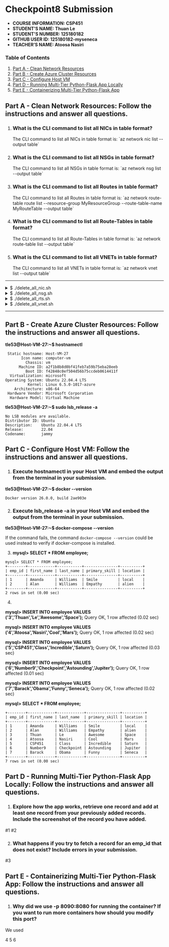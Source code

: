 # Checkpoint8 Submission

- **COURSE INFORMATION: CSP451**
- **STUDENT’S NAME: Thuan Le**
- **STUDENT'S NUMBER: 125180182**
- **GITHUB USER ID: 125180182-myseneca**
- **TEACHER’S NAME: Atoosa Nasiri**

### Table of Contents
1. [Part A - Clean Network Resources](#part-a---clean-network-resources-follow-the-instructions-and-answer-all-questions)
2. [Part B - Create Azure Cluster Resources](#part-b---create-azure-cluster-resources-follow-the-instructions-and-answer-all-questions)
3. [Part C - Configure Host VM](#part-c---configure-host-vm-follow-the-instructions-and-answer-all-questions)
4. [Part D - Running Multi-Tier Python-Flask App Locally](#part-d---running-multi-tier-python-flask-app-locally-follow-the-instructions-and-answer-all-questions)
5. [Part E - Containerizing Multi-Tier Python-Flask App](#part-e---containerizing-multi-tier-python-flask-app-follow-the-instructions-and-answer-all-questions)


## Part A - Clean Network Resources: Follow the instructions and answer all questions.

1. ### What is the CLI command to list all NICs in table format?
    <p>The CLI command to list all NICs in table format is: `az network nic list --output table`</p>

2. ### What is the CLI command to list all NSGs in table format?
    <p>The CLI command to list all NSGs in table format is: `az network nsg list --output table`</p>

3. ### What is the CLI command to list all Routes in table format?
    <p>The CLI command to list all Routes in table format is: `az network route-table route list --resource-group MyResourceGroup --route-table-name MyRouteTable --output table`</p>

4. ### What is the CLI command to list all Route-Tables in table format?
    <p>The CLI command to list all Route-Tables in table format is: `az network route-table list --output table`

5. ### What is the CLI command to list all VNETs in table format?
    <p>The CLI command to list all VNETs in table format is: `az network vnet list --output table`
---

<details>

<summary>$ ./delete_all_nic.sh</summary>

```                                                         
 .d8888b.   .d8888b.  8888888b.     d8888  888888888  d888       
d88P  Y88b d88P  Y88b 888   Y88b   d8P888  888       d8888       
888    888 Y88b.      888    888  d8P 888  888         888       
888         "Y888b.   888   d88P d8P  888  8888888b.   888       
888            "Y88b. 8888888P" d88   888       "Y88b  888       
888    888       "888 888       8888888888        888  888       
Y88b  d88P Y88b  d88P 888             888  Y88b  d88P  888       
 "Y8888P"   "Y8888P"  888             888   "Y8888P" 8888888      


Loaded variabes without error

---------------------------------------------------
Deleting Network Interface Cards
---------------------------------------------------

NIC: wc-99 
Check if it  exists ---

Doesn't exist! Nothing to do ...

NIC: lr-99 
Check if it  exists ---

Doesn't exist! Nothing to do ...

NIC: ws-99 
Check if it  exists ---

Doesn't exist! Nothing to do ...

NIC: ls-99 
Check if it  exists ---

Doesn't exist! Nothing to do ...
```
</details>


<details>

<summary>$ ./delete_all_nsg.sh</summary>

```
 .d8888b.   .d8888b.  8888888b.     d8888  888888888  d888       
d88P  Y88b d88P  Y88b 888   Y88b   d8P888  888       d8888       
888    888 Y88b.      888    888  d8P 888  888         888       
888         "Y888b.   888   d88P d8P  888  8888888b.   888       
888            "Y88b. 8888888P" d88   888       "Y88b  888       
888    888       "888 888       8888888888        888  888       
Y88b  d88P Y88b  d88P 888             888  Y88b  d88P  888       
 "Y8888P"   "Y8888P"  888             888   "Y8888P" 8888888      


Loaded variabes without error

---------------------------------------------------
Delting Netwrok Security Groups
---------------------------------------------------

NSG: WC-NSG-99 
Check if it  exists ---

Doesn't exist! Nothing to do ...

NSG: LR-NSG-99 
Check if it  exists ---

Doesn't exist! Nothing to do ...

NSG: LS-NSG-99 
Check if it  exists ---

Doesn't exist! Nothing to do ...

NSG: WS-NSG-99 
Check if it  exists ---

Doesn't exist! Nothing to do ...
```
</details>

<details>

<summary>$ ./delete_all_rts.sh</summary>

```
                                                                 
                                                                 
 .d8888b.   .d8888b.  8888888b.     d8888  888888888  d888       
d88P  Y88b d88P  Y88b 888   Y88b   d8P888  888       d8888       
888    888 Y88b.      888    888  d8P 888  888         888       
888         "Y888b.   888   d88P d8P  888  8888888b.   888       
888            "Y88b. 8888888P" d88   888       "Y88b  888       
888    888       "888 888       8888888888        888  888       
Y88b  d88P Y88b  d88P 888             888  Y88b  d88P  888       
 "Y8888P"   "Y8888P"  888             888   "Y8888P" 8888888      


Loaded variabes without error

---------------------------------------------------
Deleting Routes
---------------------------------------------------

Route: Route-to-Server 
Check if it  exists ---

Doesn't exist! Nothing to do ...

Route: Route-to-Desktop 
Check if it  exists ---

Doesn't exist! Nothing to do ...


---------------------------------------------------
Deleting Subnet Associations
---------------------------------------------------


Deleting Route table Associatin for: Virtual-Desktop-Client

Deleting Route table Associatin for: SN1

---------------------------------------------------
Deleting Route Table: RT-99
---------------------------------------------------

Route Table: Route-to-Desktop 
Check if it  exists ---

Doesn't exist! Nothing to do ...


---------------------------------------------------
DONE!
---------------------------------------------------
```
</details>

<details>

<summary>$ ./delete_all_vnet.sh</summary>

```
                                                                 
                                                                 
 .d8888b.   .d8888b.  8888888b.     d8888  888888888  d888       
d88P  Y88b d88P  Y88b 888   Y88b   d8P888  888       d8888       
888    888 Y88b.      888    888  d8P 888  888         888       
888         "Y888b.   888   d88P d8P  888  8888888b.   888       
888            "Y88b. 8888888P" d88   888       "Y88b  888       
888    888       "888 888       8888888888        888  888       
Y88b  d88P Y88b  d88P 888             888  Y88b  d88P  888       
 "Y8888P"   "Y8888P"  888             888   "Y8888P" 8888888      


Loaded variabes without error

---------------------------------------------------
Deleting VNET Peering
---------------------------------------------------


RoutertoStudent in VNET: Router-99 ...

Check if it exists ---

Doesn't exist! Nothing to do ...


StudenttoRouter in VNET: Student-1202253-vnet ...

Check if it exists ---

Doesn't exist! Nothing to do ...


RoutertoServer in VNET: Router-99 ...

Check if it exists ---

Doesn't exist! Nothing to do ...


ServertoRouter in VNET: Server-99 ...

Check if it exists ---

Doesn't exist! Nothing to do ...


---------------------------------------------------
Deleting Sunbets and VNETs
---------------------------------------------------

---------------------------------------------------
VNET: Router-99
---------------------------------------------------

Subnet: SN1
Check if it exists ---

Doesn't exist! Nothing to do ...


Subnet: SN2
Check if it exists ---

Doesn't exist! Nothing to do ...


Subnet: SN3
Check if it exists ---

Doesn't exist! Nothing to do ...


Subnet: SN4
Check if it exists ---

Doesn't exist! Nothing to do ...


VNET: Router-99
Check if it exists ---

Doesn't exist! Nothing to do ...

---------------------------------------------------
VNET: Server-99
---------------------------------------------------

Subnet: SN1
Check if it exists ---

Doesn't exist! Nothing to do ...


Subnet: SN2
Check if it exists ---

Doesn't exist! Nothing to do ...


Subnet: SN3
Check if it exists ---

Doesn't exist! Nothing to do ...


Subnet: SN4
Check if it exists ---

Doesn't exist! Nothing to do ...


VNET: Server-99
Check if it exists ---

Doesn't exist! Nothing to do ...


---------------------------------------------------
DONE!
---------------------------------------------------
```
</details>

---
## Part B - Create Azure Cluster Resources: Follow the instructions and answer all questions.

**tle53@Host-VM-27:~$ hostnamectl**

```
 Static hostname: Host-VM-27
       Icon name: computer-vm
         Chassis: vm
      Machine ID: a2f1b8b8d0bf41feb7a59b75eba28eeb
         Boot ID: f42848c0ef504d56b75ccdeb0614411f
  Virtualization: microsoft
Operating System: Ubuntu 22.04.4 LTS
          Kernel: Linux 6.5.0-1017-azure
    Architecture: x86-64
 Hardware Vendor: Microsoft Corporation
  Hardware Model: Virtual Machine
```

**tle53@Host-VM-27:~$ sudo lsb_release -a**

```
No LSB modules are available.
Distributor ID: Ubuntu
Description:    Ubuntu 22.04.4 LTS
Release:        22.04
Codename:       jammy
```

## Part C - Configure Host VM: Follow the instructions and answer all questions.

1. ### Execute hostnamectl in your Host VM and embed the output from the terminal in your submission.
**tle53@Host-VM-27:~$ docker --version**

```
Docker version 26.0.0, build 2ae903e
```

2. ### Execute lsb_release -a in your Host VM and embed the output from the terminal in your submission. 
**tle53@Host-VM-27:~$ docker-compose --version**

If the command fails, the command `docker-compose --version` could be used instead to verify if docker-compose is installed.

3. **mysql> SELECT * FROM employee;**
```
mysql> SELECT * FROM employee;
+--------+------------+-----------+---------------+----------+
| emp_id | first_name | last_name | primary_skill | location |
+--------+------------+-----------+---------------+----------+
| 1      | Amanda     | Williams  | Smile         | local    |
| 2      | Alan       | Williams  | Empathy       | alien    |
+--------+------------+-----------+---------------+----------+
2 rows in set (0.00 sec)
```

4. 
**mysql> INSERT INTO employee VALUES ('3','Thuan','Le','Awesome','Space');**
Query OK, 1 row affected (0.02 sec)

**mysql> INSERT INTO employee VALUES ('4','Atoosa','Nasiri','Cool','Mars');**
Query OK, 1 row affected (0.02 sec)

**mysql> INSERT INTO employee VALUES ('5','CSP451','Class','Incredible','Saturn');**
Query OK, 1 row affected (0.03 sec)

**mysql> INSERT INTO employee VALUES ('6','Number9','Checkpoint','Astounding','Jupiter');**
Query OK, 1 row affected (0.01 sec)

**mysql> INSERT INTO employee VALUES ('7','Barack','Obama','Funny','Seneca');**
Query OK, 1 row affected (0.02 sec)

**mysql> SELECT * FROM employee;**

```
+--------+------------+------------+---------------+----------+
| emp_id | first_name | last_name  | primary_skill | location |
+--------+------------+------------+---------------+----------+
| 1      | Amanda     | Williams   | Smile         | local    |
| 2      | Alan       | Williams   | Empathy       | alien    |
| 3      | Thuan      | Le         | Awesome       | Space    |
| 4      | Atoosa     | Nasiri     | Cool          | Mars     |
| 5      | CSP451     | Class      | Incredible    | Saturn   |
| 6      | Number9    | Checkpoint | Astounding    | Jupiter  |
| 7      | Barack     | Obama      | Funny         | Seneca   |
+--------+------------+------------+---------------+----------+
7 rows in set (0.00 sec)

```

## Part D - Running Multi-Tier Python-Flask App Locally: Follow the instructions and answer all questions.

1. ### Explore how the app works, retrieve one record and add at least one record from your previously added records. Include the screenshot of the record you have added.
#1
#2

2. ### What happens if you try to fetch a record for an emp_id that does not exist? Include errors in your submission.
#3

## Part E - Containerizing Multi-Tier Python-Flask App: Follow the instructions and answer all questions.

1. ### Why did we use -p 8090:8080 for running the container? If you want to run more containers how should you modify this port?
<p>We used 

4
5
6